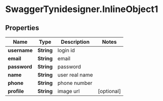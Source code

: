 # SwaggerTynidesigner.InlineObject1

## Properties

Name | Type | Description | Notes
------------ | ------------- | ------------- | -------------
**username** | **String** | login id | 
**email** | **String** | email | 
**password** | **String** | password | 
**name** | **String** | user real name | 
**phone** | **String** | phone number | 
**profile** | **String** | image url | [optional] 


